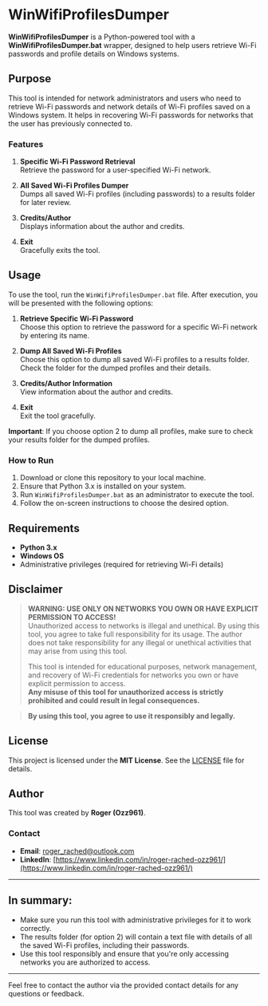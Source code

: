 # WinWifiProfilesDumper

**WinWifiProfilesDumper** is a Python-powered tool with a **WinWifiProfilesDumper.bat** wrapper, designed to help users retrieve Wi-Fi passwords and profile details on Windows systems.

## Purpose

This tool is intended for network administrators and users who need to retrieve Wi-Fi passwords and network details of Wi-Fi profiles saved on a Windows system. It helps in recovering Wi-Fi passwords for networks that the user has previously connected to.

### Features

1. **Specific Wi-Fi Password Retrieval**  
   Retrieve the password for a user-specified Wi-Fi network.
   
2. **All Saved Wi-Fi Profiles Dumper**  
   Dumps all saved Wi-Fi profiles (including passwords) to a results folder for later review.
   
3. **Credits/Author**  
   Displays information about the author and credits.
   
4. **Exit**  
   Gracefully exits the tool.

## Usage

To use the tool, run the `WinWifiProfilesDumper.bat` file. After execution, you will be presented with the following options:

1. **Retrieve Specific Wi-Fi Password**  
   Choose this option to retrieve the password for a specific Wi-Fi network by entering its name.

2. **Dump All Saved Wi-Fi Profiles**  
   Choose this option to dump all saved Wi-Fi profiles to a results folder. Check the folder for the dumped profiles and their details.

3. **Credits/Author Information**  
   View information about the author and credits.

4. **Exit**  
   Exit the tool gracefully.

**Important**: If you choose option 2 to dump all profiles, make sure to check your results folder for the dumped profiles.

### How to Run

1. Download or clone this repository to your local machine.
2. Ensure that Python 3.x is installed on your system.
3. Run `WinWifiProfilesDumper.bat` as an administrator to execute the tool.
4. Follow the on-screen instructions to choose the desired option.

## Requirements

- **Python 3.x**
- **Windows OS**
- Administrative privileges (required for retrieving Wi-Fi details)

## Disclaimer

> **WARNING: USE ONLY ON NETWORKS YOU OWN OR HAVE EXPLICIT PERMISSION TO ACCESS!**  
> Unauthorized access to networks is illegal and unethical. By using this tool, you agree to take full responsibility for its usage. The author does not take responsibility for any illegal or unethical activities that may arise from using this tool.  
>  
> This tool is intended for educational purposes, network management, and recovery of Wi-Fi credentials for networks you own or have explicit permission to access.  
> **Any misuse of this tool for unauthorized access is strictly prohibited and could result in legal consequences.**

> **By using this tool, you agree to use it responsibly and legally.**

## License

This project is licensed under the **MIT License**. See the [LICENSE](LICENSE) file for details.

## Author

This tool was created by **Roger (Ozz961)**.

### Contact

- **Email**: [roger_rached@outlook.com](mailto:roger_rached@outlook.com)
- **LinkedIn**: [https://www.linkedin.com/in/roger-rached-ozz961/](https://www.linkedin.com/in/roger-rached-ozz961/)

---

## In summary:

- Make sure you run this tool with administrative privileges for it to work correctly.
- The results folder (for option 2) will contain a text file with details of all the saved Wi-Fi profiles, including their passwords.
- Use this tool responsibly and ensure that you're only accessing networks you are authorized to access.

---

Feel free to contact the author via the provided contact details for any questions or feedback.
